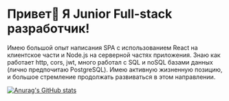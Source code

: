# Привет👋 Я Junior Full-stack разработчик!

Имею большой опыт написания SPA с использованием React на клиентское части и Node.js на серверной частях приложения. Знаю как работает http, cors, jwt, много работал с SQL и noSQL базами данных (лично предпочитаю PostgreSQL).  Имею активную жизненную позицию, и большое стремление продолжать развиваться в этом направлении.   

[![Anurag's GitHub stats](https://github-readme-stats.vercel.app/api?username=lilDoppio)](https://github.com/anuraghazra/github-readme-stats)
